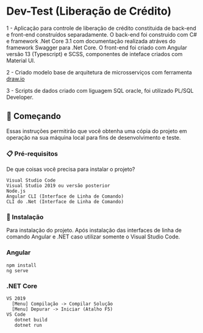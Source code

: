 # Dev-Test (Liberação de Crédito)

1 - Aplicação para controle de liberação de crédito constituida de back-end e front-end construídos separadamente. O back-end foi construido com C# e framework .Net Core 3.1 com documentação realizada atráves do framework Swagger para .Net Core. O front-end foi criado com Angular versão 13 (Typescript) e SCSS, componentes de inteface criados com Material UI.

2 - Criado modelo base de arquitetura de microsserviços com ferramenta [draw.io](https://app.diagrams.net/)

3 - Scripts de dados criado com liguagem SQL oracle, foi utilizado PL/SQL Developer.

## 🚀 Começando

Essas instruções permitirão que você obtenha uma cópia do projeto em operação na sua máquina local para fins de desenvolvimento e teste.

### 📋 Pré-requisitos

De que coisas você precisa para instalar o projeto?

```
Visual Studio Code
Visual Studio 2019 ou versão posterior
Node.js
Angular CLI (Interface de Linha de Comando)
CLI do .Net (Interface de Linha de Comando)
```

### 🔧 Instalação

Para instalação do projeto.
Após instalação das interfaces de linha de comando Angular e .NET caso utilizar somente o Visual Studio Code.

### Angular
```
npm install
ng serve
```

### .NET Core
```
VS 2019
  [Menu] Compilação -> Compilar Solução
  [Menu] Depurar -> Iniciar (Atalho F5)
VS Code
   dotnet build
   dotnet run
```
